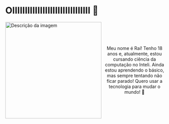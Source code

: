 # OIIIIIIIIIIIIIIIIIIIIIIIIIIIIIII 👋

<div style="display: flex; align-items: center;">
  <img src=https://github.com/RaiDeOliveira/RaiDeOliveira/assets/123978295/1fd00855-f99f-4787-b38f-4b7bf3250dbb alt="Descrição da imagem" align="left" width="300">
  <div style="text-align: center;">
    <p>Meu nome é Raí! Tenho 18 anos e, atualmente, estou cursando ciência da computação no Inteli. Ainda estou aprendendo o básico, mas sempre tentando não ficar parado! Quero usar a tecnologia para mudar o mundo! 🤸</p>
  </div>
</div>
<br clear="left">

### 
